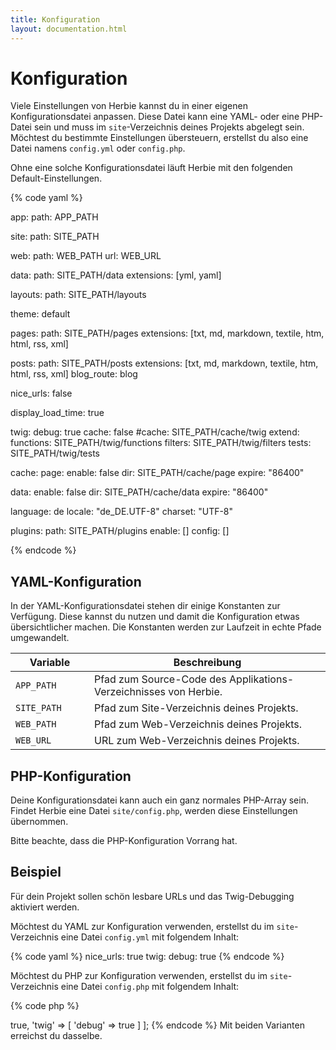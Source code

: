 ```yaml
---
title: Konfiguration
layout: documentation.html
---
```


# Konfiguration

Viele Einstellungen von Herbie kannst du in einer eigenen Konfigurationsdatei
anpassen. Diese Datei kann eine YAML- oder eine PHP-Datei sein und muss im
`site`-Verzeichnis deines Projekts abgelegt sein. Möchtest du bestimmte
Einstellungen übersteuern, erstellst du also eine Datei namens `config.yml`
oder `config.php`.

Ohne eine solche Konfigurationsdatei läuft Herbie mit den folgenden
Default-Einstellungen.

{% code yaml %}

app:
  path: APP_PATH

site:
  path: SITE_PATH

web:
  path: WEB_PATH
  url: WEB_URL
  
data:
  path: SITE_PATH/data
  extensions: [yml, yaml]

layouts:
  path: SITE_PATH/layouts

theme: default

pages:
  path: SITE_PATH/pages
  extensions: [txt, md, markdown, textile, htm, html, rss, xml]

posts:
  path: SITE_PATH/posts
  extensions: [txt, md, markdown, textile, htm, html, rss, xml]
  blog_route: blog

nice_urls: false

display_load_time: true

twig:
  debug: true
  cache: false
  #cache: SITE_PATH/cache/twig
  extend:
    functions: SITE_PATH/twig/functions
    filters: SITE_PATH/twig/filters
    tests: SITE_PATH/twig/tests

cache:
  page:
    enable: false
    dir: SITE_PATH/cache/page
    expire: "86400"

  data:
    enable: false
    dir: SITE_PATH/cache/data
    expire: "86400"

language: de
locale: "de_DE.UTF-8"
charset: "UTF-8"

plugins:
  path: SITE_PATH/plugins
  enable: []
  config: []

{% endcode %}


## YAML-Konfiguration

In der YAML-Konfigurationsdatei stehen dir einige Konstanten zur Verfügung.
Diese kannst du nutzen und damit die Konfiguration etwas übersichtlicher
machen. Die Konstanten werden zur Laufzeit in echte Pfade umgewandelt.

<table class="pure-table pure-table-horizontal" width="100%">
    <thead>
        <tr>
            <th width="25%">Variable</th>
            <th width="75%">Beschreibung</th>
        </tr>
    </thead>
    <tr>
        <td><code>APP_PATH</code></td>
        <td>Pfad zum Source-Code des Applikations-Verzeichnisses von Herbie.</td>
    </tr>
    <tr>
        <td><code>SITE_PATH</code></td>
        <td>Pfad zum Site-Verzeichnis deines Projekts.</td>
    </tr>    
    <tr>
        <td><code>WEB_PATH</code></td>
        <td>Pfad zum Web-Verzeichnis deines Projekts.</td>
    </tr>
    <tr>
        <td><code>WEB_URL</code></td>
        <td>URL zum Web-Verzeichnis deines Projekts.</td>
    </tr>
</table>


## PHP-Konfiguration

Deine Konfigurationsdatei kann auch ein ganz normales PHP-Array sein. Findet
Herbie eine Datei `site/config.php`, werden diese Einstellungen übernommen.

Bitte beachte, dass die PHP-Konfiguration Vorrang hat.


## Beispiel

Für dein Projekt sollen schön lesbare URLs und das Twig-Debugging aktiviert
werden.

Möchtest du YAML zur Konfiguration verwenden, erstellst du im `site`-Verzeichnis
eine Datei `config.yml` mit folgendem Inhalt:

{% code yaml %}
nice_urls: true
twig:
    debug: true
{% endcode %}

Möchtest du PHP zur Konfiguration verwenden, erstellst du im `site`-Verzeichnis
eine Datei `config.php` mit folgendem Inhalt:

{% code php %}
<?php
return [
    'nice_urls' => true,
    'twig' => [
        'debug' => true
    ]
];
{% endcode %}

Mit beiden Varianten erreichst du dasselbe.
